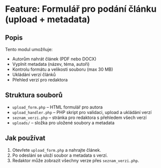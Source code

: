 # Feature: Formulář pro podání článku (upload + metadata)

## Popis
Tento modul umožňuje:
- Autorům nahrát článek (PDF nebo DOCX)
- Vyplnit metadata (název, téma, autoři)
- Kontrolu formátu a velikosti souboru (max 30 MB)
- Ukládání verzí článků
- Přehled verzí pro redaktora

## Struktura souborů
- `upload_form.php` – HTML formulář pro autora
- `upload_handler.php` – PHP skript pro validaci, upload a ukládání verzí
- `seznam_verzi.php` – stránka pro redaktora s přehledem všech verzí
- `uploads/` – složka pro uložené soubory a metadata

## Jak používat
1. Otevřete `upload_form.php` a nahrajte článek.
2. Po odeslání se uloží soubor a metadata s verzí.
3. Redaktor může zobrazit všechny verze přes `seznam_verzi.php`.
